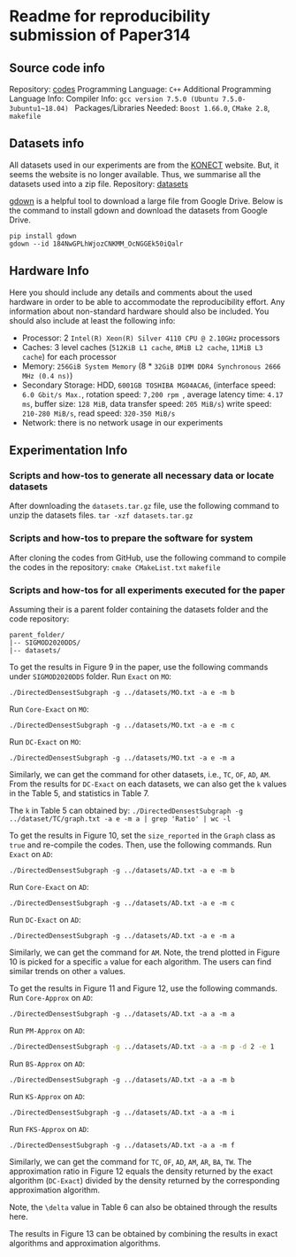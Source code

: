 # Readme for reproducibility submission of Paper314

## Source code info
Repository: [codes](https://github.com/chenhao-ma/SIGMOD2020DDS)
Programming Language: `C++`
Additional Programming Language Info: 
Compiler Info: `gcc version 7.5.0 (Ubuntu 7.5.0-3ubuntu1~18.04) `
Packages/Libraries Needed: `Boost 1.66.0`, `CMake 2.8`, `makefile`

## Datasets info
All datasets used in our experiments are from the [KONECT](http://konect.uni-koblenz.de "KONECT") website. But, it seems the website is no longer available. Thus, we summarise all the datasets used into a zip file. 
Repository: [datasets](https://drive.google.com/file/d/13znL10yrTC929puF4lraVS9PVlvn3tdD/view?usp=sharing "datasets")

[gdown](https://github.com/wkentaro/gdown) is a helpful tool to download a large file from Google Drive. Below is the command to install gdown and download the datasets from Google Drive.
```
pip install gdown
gdown --id 184NwGPLhWjozCNKMM_OcNGGEk50iQalr
```

## Hardware Info
Here you should include any details and comments about the used hardware in order to be able to accommodate the reproducibility effort. Any information about non-standard hardware should also be included. You should also include at least the following info:
- Processor: 2  `Intel(R) Xeon(R) Silver 4110 CPU @ 2.10GHz` processors
- Caches: 3 level caches (`512KiB L1 cache`, `8MiB L2 cache`, `11MiB L3 cache`) for each processor
- Memory: `256GiB System Memory` (8 \* `32GiB DIMM DDR4 Synchronous 2666 MHz (0.4 ns)`)
- Secondary Storage: HDD, `6001GB TOSHIBA MG04ACA6`, (interface speed: `6.0 Gbit/s Max.`, rotation speed: `7,200 rpm `, average latency time: `4.17 ms`, buffer size: `128 MiB`, data transfer speed: `205 MiB/s`) write speed: `210-280 MiB/s`, read speed: `320-350 MiB/s`
- Network: there is no network usage in our experiments

## Experimentation Info
### Scripts and how-tos to generate all necessary data or locate datasets
After downloading the `datasets.tar.gz` file, use the following command to unzip the datasets files.
`tar -xzf datasets.tar.gz`
### Scripts and how-tos to prepare the software for system
After cloning the codes from GitHub, use the following command to compile the codes in the repository:
`cmake CMakeList.txt`
`makefile`
### Scripts and how-tos for all experiments executed for the paper
Assuming their is a parent folder containing the datasets folder and the code repository:
```
parent_folder/
|--	SIGMOD2020DDS/
|--	datasets/
```

To get the results in Figure 9 in the paper, use the following commands under `SIGMOD2020DDS` folder.
Run `Exact` on `MO`:
```
./DirectedDensestSubgraph -g ../datasets/MO.txt -a e -m b
```
Run `Core-Exact` on `MO`:
```
./DirectedDensestSubgraph -g ../datasets/MO.txt -a e -m c
```
Run `DC-Exact` on `MO`:
```
./DirectedDensestSubgraph -g ../datasets/MO.txt -a e -m a
```
Similarly, we can get the command for other datasets, i.e., `TC`, `OF`, `AD`, `AM`.
From the results for `DC-Exact` on each datasets, we can also get the `k` values in the Table 5, and statistics in Table 7.

The `k` in Table 5 can obtained by:
`./DirectedDensestSubgraph -g ../dataset/TC/graph.txt -a e -m a | grep 'Ratio' | wc -l`

To get the results in Figure 10, set the `size_reported`  in the `Graph` class as `true` and re-compile the codes. Then, use the following commands.
Run `Exact` on `AD`:
```
./DirectedDensestSubgraph -g ../datasets/AD.txt -a e -m b
```
Run `Core-Exact` on `AD`:
```
./DirectedDensestSubgraph -g ../datasets/AD.txt -a e -m c
```
Run `DC-Exact` on `AD`:
```
./DirectedDensestSubgraph -g ../datasets/AD.txt -a e -m a
```
Similarly, we can get the command for `AM`.
Note, the trend plotted in Figure 10 is picked for a specific `a` value for each algorithm. The users can find similar trends on other `a` values.

To get the results in Figure 11 and Figure 12, use the following commands.
Run `Core-Approx` on `AD`:
```
./DirectedDensestSubgraph -g ../datasets/AD.txt -a a -m a
```
Run `PM-Approx` on `AD`:
```bash
./DirectedDensestSubgraph -g ../datasets/AD.txt -a a -m p -d 2 -e 1
```
Run `BS-Approx` on `AD`:
```
./DirectedDensestSubgraph -g ../datasets/AD.txt -a a -m b
```
Run `KS-Approx` on `AD`:
```
./DirectedDensestSubgraph -g ../datasets/AD.txt -a a -m i
```
Run `FKS-Approx` on `AD`:
```
./DirectedDensestSubgraph -g ../datasets/AD.txt -a a -m f
```
Similarly, we can get the command for `TC`, `OF`, `AD`, `AM`, `AR`, `BA`, `TW`.
The approximation ratio in Figure 12 equals the density returned by the exact algorithm (`DC-Exact`) divided by the density returned by the corresponding approximation algorithm.

Note, the `\delta` value in Table 6 can also be obtained through the results here.

The results in Figure 13 can be obtained by combining the results in exact algorithms and approximation algorithms.




